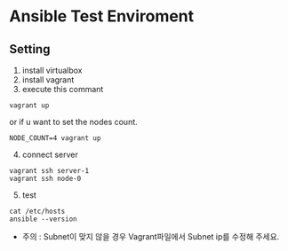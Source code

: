 # Ansible Test Enviroment
## Setting
1. install virtualbox
2. install vagrant
3. execute this commant
```
vagrant up
```
or if u want to set the nodes count.
```
NODE_COUNT=4 vagrant up
```
4. connect server 
```
vagrant ssh server-1
vagrant ssh node-0
```

5. test
```
cat /etc/hosts
ansible --version
```


* 주의 : Subnet이 맞지 않을 경우 Vagrant파일에서 Subnet ip를 수정해 주세요. 
